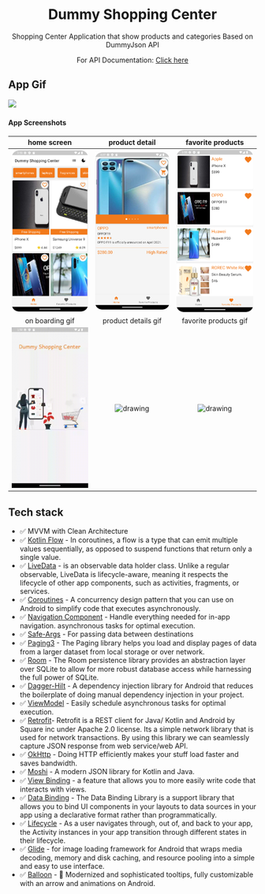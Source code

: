 <h1 align="center">Dummy Shopping Center</h1>

<p align="center">  
Shopping Center Application that show products and categories Based on DummyJson API
<br/>
<p align="center">For API Documentation: <a href="https://dummyjson.com/docs">Click here</a></p>
</p>


## App Gif
<img src="https://github.com/herdal06/DummyShoppingCenter/blob/master/arts/app.gif?raw=true"  width="25%"/>


#### App Screenshots

| home screen | product detail | favorite products |
|:-:|:-:|:-:|
| <img src="https://raw.githubusercontent.com/herdal06/DummyShoppingCenter/0a93bf545dfcee0b697d8ef191ffa2820bfa6ab9/arts/home.png?token=ATO35I5ZXWIKFD262YHSKJTDTB46U" alt="drawing" width="300"/> | <img src="https://github.com/herdal06/DummyShoppingCenter/blob/develop/arts/details.png?raw=true" alt="drawing" width="300"/> | <img src="https://github.com/herdal06/DummyShoppingCenter/blob/develop/arts/favorite.png?raw=true" alt="drawing" width="300"/> 
| on boarding gif | product details gif | favorite products gif |
| <img src="https://github.com/herdal06/DummyShoppingCenter/blob/master/arts/onboarding.gif?raw=true" alt="drawing" width="300"/> | <img src="https://github.com/herdal06/DummyShoppingCenter/blob/master/arts/details.gif?raw=true" alt="drawing" width="300"/> | <img src="https://github.com/herdal06/DummyShoppingCenter/blob/master/arts/favorite.gif?raw=true" alt="drawing" width="300"/> 


## Tech stack
* ✅ MVVM with Clean Architecture
* ✅ [Kotlin Flow][33] - In coroutines, a flow is a type that can emit multiple values sequentially, as opposed to suspend functions that return only a single value.
* ✅ [LiveData][31] - is an observable data holder class. Unlike a regular observable, LiveData is lifecycle-aware, meaning it respects the lifecycle of other app components, such as activities, fragments, or services.
* ✅ [Coroutines][51] - A concurrency design pattern that you can use on Android to simplify code that executes asynchronously.
* ✅ [Navigation Component][24] - Handle everything needed for in-app navigation. asynchronous tasks for optimal execution.
* ✅ [Safe-Args][25] - For passing data between destinations
* ✅ [Paging3][85] - The Paging library helps you load and display pages of data from a larger dataset from local storage or over network.
* ✅ [Room][12] - The Room persistence library provides an abstraction layer over SQLite to allow for more robust database access while harnessing the full power of SQLite.
* ✅ [Dagger-Hilt][93] - A dependency injection library for Android that reduces the boilerplate of doing manual dependency injection in your project.
* ✅ [ViewModel][17] - Easily schedule asynchronous tasks for optimal execution.
* ✅ [Retrofit][90]- Retrofit is a REST client for Java/ Kotlin and Android by Square inc under Apache 2.0 license. Its a simple network library that is used for network transactions. By using this library we can seamlessly capture JSON response from web service/web API.
* ✅ [OkHttp][23] - Doing HTTP efficiently makes your stuff load faster and saves bandwidth.
* ✅ [Moshi][95] - A modern JSON library for Kotlin and Java.
* ✅ [View Binding][11] - a feature that allows you to more easily write code that interacts with views.
* ✅ [Data Binding][86] - The Data Binding Library is a support library that allows you to bind UI components in your layouts to data sources in your app using a declarative format rather than programmatically.
* ✅ [Lifecycle][22] - As a user navigates through, out of, and back to your app, the Activity instances in your app transition through different states in their lifecycle.
* ✅ [Glide][27] - for image loading framework for Android that wraps media decoding, memory and disk caching, and resource pooling into a simple and easy to use interface.
* ✅ [Balloon][42] - 🎈 Modernized and sophisticated tooltips, fully customizable with an arrow and animations on Android.

[11]: https://developer.android.com/topic/libraries/view-binding
[92]: https://coil-kt.github.io/coil/
[93]: https://developer.android.com/training/dependency-injection/hilt-android
[51]: https://developer.android.com/kotlin/coroutines
[90]: https://square.github.io/retrofit/
[33]: https://developer.android.com/kotlin/flow
[22]: https://developer.android.com/guide/components/activities/activity-lifecycle
[17]: https://developer.android.com/topic/libraries/architecture/viewmodel?gclid=Cj0KCQiA4uCcBhDdARIsAH5jyUlE1HL0TNxXu5b4pw6DEMOlRccWdVnqiRcLji7OHsDN6trNOKa-sdgaAr6rEALw_wcB&gclsrc=aw.ds
[23]: https://square.github.io/okhttp/
[24]: https://developer.android.com/guide/navigation/navigation-getting-started
[25]: https://developer.android.com/guide/navigation/navigation-pass-data
[31]: https://developer.android.com/topic/libraries/architecture/livedata
[27]: https://github.com/bumptech/glide
[85]: https://developer.android.com/topic/libraries/architecture/paging/v3-overview
[86]: https://developer.android.com/topic/libraries/data-binding
[12]: https://developer.android.com/jetpack/androidx/releases/room
[95]: https://github.com/square/moshi
[42]: https://github.com/skydoves/Balloon
